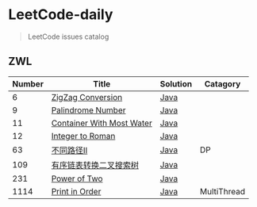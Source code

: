 # LeetCode-daily
> LeetCode issues catalog

## ZWL

|Number|    Title   |Solution | Catagory
|---|-------------| ----- |----
|6|[ZigZag Conversion](https://leetcode.com/problems/zigzag-conversion/)|[Java](./ZWL/6%20-%20Z字形变换.md)|
|9|[Palindrome Number](https://leetcode.com/problems/palindrome-number/)| [Java](./ZWL/9%20-%20回文数.md)|
|11|[Container With Most Water](https://leetcode.com/problems/container-with-most-water/)| [Java](./ZWL/11%20-%20盛最多水的容器.md)|
|12|[Integer to Roman](https://leetcode-cn.com/problems/integer-to-roman/)| [Java](./ZWL/12%20-%20Integer%20to%20Roman.md)|
|63|[不同路径II](https://leetcode-cn.com/problems/unique-paths-ii/)| [Java](./ZWL/63%20-%20不同路径II.md)| DP
|109|[有序链表转换二叉搜索树](https://leetcode-cn.com/problems/convert-sorted-list-to-binary-search-tree/)| [Java](./ZWL/109%20-%20有序链表转换二叉搜索树.md)|
|231|[Power of Two](https://leetcode-cn.com/problems/power-of-two/submissions/)| [Java](./ZWL/231%20-%20Power%20Of%20Two.md)|
|1114|[Print in Order](https://leetcode-cn.com/problems/print-in-order)| [Java](./ZWL/1114%20-%20Print%20in%20Order.md) | MultiThread

